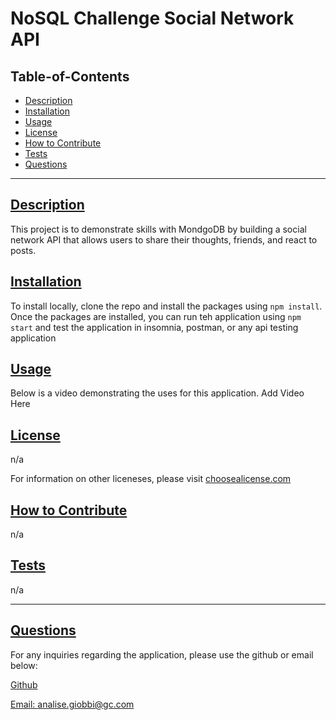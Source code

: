 
  # NoSQL Challenge Social Network API

  

  ## Table-of-Contents
  - [Description](#description)
  - [Installation](#installation)
  - [Usage](#usage)
  - [License](#license)
  - [How to Contribute](#how-to-contribute)
  - [Tests](#tests)
  - [Questions](#questions)

  ---

  ## [Description](#table-of-contents)
  This project is to demonstrate skills with MondgoDB by building a social network API that allows users to share their thoughts, friends, and react to posts. 

  ## [Installation](#table-of-contents)
  To install locally, clone the repo and install the packages using `npm install`. Once the packages are installed, you can run teh application using `npm start` and test the application in insomnia, postman, or any api testing application   

  ## [Usage](#table-of-contents)
  
  Below is a video demonstrating the uses for this application. 
  Add Video Here

  ## [License](#table-of-contents)
  n/a

  For information on other liceneses, please visit
  [choosealicense.com](https://choosealicense.com/)

  ## [How to Contribute](#table-of-contents)
  n/a

  ## [Tests](#table-of-contents)
   n/a

   ---
  ## [Questions](#table-of-contents)
  For any inquiries regarding the application, please use the github or email below: 

  [Github](http://github.com/analisegiobbi3)

  [Email: analise.giobbi@gc.com](mailto:analise.giobbi@gc.com)

